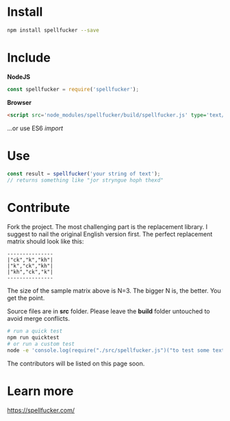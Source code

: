 Install
=======

```sh
npm install spellfucker --save
```

Include
=======

**NodeJS** 

```js
const spellfucker = require('spellfucker');
```

**Browser**

```html
<script src='node_modules/spellfucker/build/spellfucker.js' type='text/javascript'></script>
```
...or use ES6 *import*

Use
===

```js
const result = spellfucker('your string of text'); 
// returns something like "jor stryngue hoph thexd"
```

Contribute
==========

Fork the project. The most challenging part is the replacement library. I suggest to nail the original English version first. The perfect replacement matrix should look like this:

```
---------------
|"ck","k","kh"|
|"k","ck","kh"|
|"kh","ck","k"|
---------------
```

The size of the sample matrix above is N=3. The bigger N is, the better. You get the point.

Source files are in **src** folder. Please leave the **build** folder untouched to avoid merge conflicts.

```sh
# run a quick test
npm run quicktest
# or run a custom test
node -e 'console.log(require("./src/spellfucker.js")("to test some text"))'
```

The contributors will be listed on this page soon.

Learn more
===========

https://spellfucker.com/
